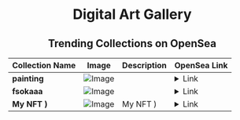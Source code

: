 <div align="center">

# Digital Art Gallery

## Trending Collections on OpenSea

| Collection Name                       | Image                                                                                     | Description                       | OpenSea Link                                                                                          |
|---------------------------------------|-------------------------------------------------------------------------------------------|-----------------------------------|--------------------------------------------------------------------------------------------------------|
| **painting** | ![Image](https://i.seadn.io/s/raw/files/c34992d76fb0a6d42a11a67597182033.jpg?w=500&auto=format?w=200&auto=format) |  | <details><summary>Link</summary>[painting](https://opensea.io/collection/painting-282)</details> |
| **fsokaaa** | ![Image](https://i.seadn.io/s/raw/files/f423718d415be9acda1d826cc9b645b3.png?w=500&auto=format?w=200&auto=format) |  | <details><summary>Link</summary>[fsokaaa](https://opensea.io/collection/fsokaaa)</details> |
| **My NFT )** | ![Image](https://i.seadn.io/s/raw/files/4712631c5db8ecd871b25c3f2e506a74.jpg?w=500&auto=format?w=200&auto=format) | My NFT  )  | <details><summary>Link</summary>[My NFT )](https://opensea.io/collection/my-nft-615)</details> |

</div>